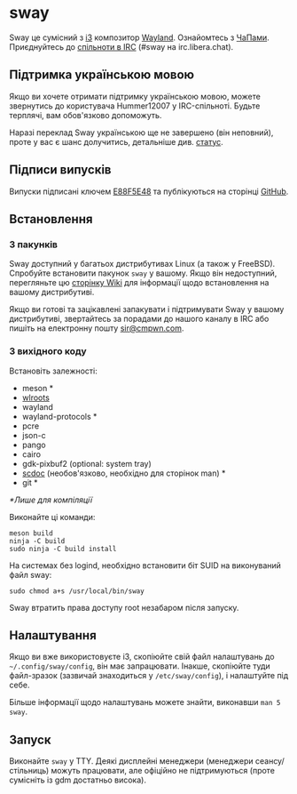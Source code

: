 # sway

Sway це сумісний з [i3](https://i3wm.org/) композитор [Wayland](http://wayland.freedesktop.org/).
Ознайомтесь з [ЧаПами](https://github.com/swaywm/sway/wiki). Приєднуйтесь до [спільноти в
IRC](ircs://irc.libera.chat/#sway) (#sway на
irc.libera.chat).

## Підтримка українською мовою

Якщо ви хочете отримати підтримку українською мовою, можете звернутись до користувача
Hummer12007 у IRC-спільноті. Будьте терплячі, вам обов'язково допоможуть.

Наразі переклад Sway українською ще не завершено (він неповний), проте у вас є шанс долучитись,
детальніше див. [статус](https://github.com/swaywm/sway/issues/1318#issuecomment-322277382).

## Підписи випусків

Випуски підписані ключем [E88F5E48](https://keys.openpgp.org/search?q=34FF9526CFEF0E97A340E2E40FDE7BE0E88F5E48)
та публікуються на сторінці [GitHub](https://github.com/swaywm/sway/releases).

## Встановлення

### З пакунків

Sway доступний у багатьох дистрибутивах Linux (а також у FreeBSD).
Спробуйте встановити пакунок `sway` у вашому.
Якщо він недоступний, перегляньте цю [сторінку Wiki](https://github.com/swaywm/sway/wiki/Unsupported-packages)
для інформації щодо встановлення на вашому дистрибутиві.

Якщо ви готові та зацікавлені запакувати і підтримувати Sway у вашому
дистрибутиві, звертайтесь за порадами до нашого каналу в IRC або
пишіть на електронну пошту [sir@cmpwn.com](mailto:sir@cmpwn.com).

### З вихідного коду

Встановіть залежності:

* meson \*
* [wlroots](https://github.com/swaywm/wlroots)
* wayland
* wayland-protocols \*
* pcre
* json-c
* pango
* cairo
* gdk-pixbuf2 (optional: system tray)
* [scdoc](https://git.sr.ht/~sircmpwn/scdoc) (необов'язково, необхідно для сторінок man) \*
* git \*

_\*Лише для компіляції_

Виконайте ці команди:

    meson build
    ninja -C build
    sudo ninja -C build install

На системах без logind, необхідно встановити біт SUID на виконуваний файл sway:

    sudo chmod a+s /usr/local/bin/sway

Sway втратить права доступу root незабаром після запуску.

## Налаштування

Якщо ви вже використовуєте i3, скопіюйте свій файл налаштувань
до `~/.config/sway/config`, він має запрацювати. Інакше, скопіюйте
туди файл-зразок (зазвичай знаходиться у `/etc/sway/config`), і налаштуйте під себе.

Більше інформації щодо налаштувань можете знайти, виконавши `man 5 sway`.

## Запуск

Виконайте `sway` у TTY. Деякі дисплейні менеджери (менеджери сеансу/стільниць)
можуть працювати, але офіційно не підтримуються (проте сумісніть із gdm достатньо висока).
